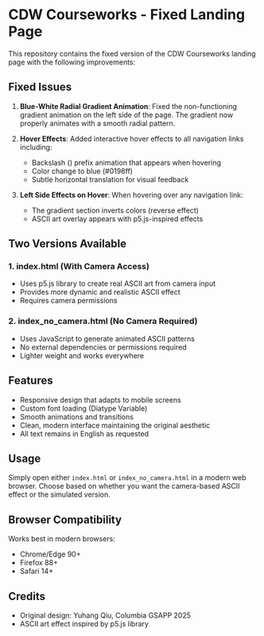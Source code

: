# CDW Courseworks - Fixed Landing Page

This repository contains the fixed version of the CDW Courseworks landing page with the following improvements:

## Fixed Issues

1. **Blue-White Radial Gradient Animation**: Fixed the non-functioning gradient animation on the left side of the page. The gradient now properly animates with a smooth radial pattern.

2. **Hover Effects**: Added interactive hover effects to all navigation links including:
   - Backslash (\) prefix animation that appears when hovering
   - Color change to blue (#0198ff)
   - Subtle horizontal translation for visual feedback

3. **Left Side Effects on Hover**: When hovering over any navigation link:
   - The gradient section inverts colors (reverse effect)
   - ASCII art overlay appears with p5.js-inspired effects

## Two Versions Available

### 1. index.html (With Camera Access)
- Uses p5.js library to create real ASCII art from camera input
- Provides more dynamic and realistic ASCII effect
- Requires camera permissions

### 2. index_no_camera.html (No Camera Required)
- Uses JavaScript to generate animated ASCII patterns
- No external dependencies or permissions required
- Lighter weight and works everywhere

## Features

- Responsive design that adapts to mobile screens
- Custom font loading (Diatype Variable)
- Smooth animations and transitions
- Clean, modern interface maintaining the original aesthetic
- All text remains in English as requested

## Usage

Simply open either `index.html` or `index_no_camera.html` in a modern web browser. Choose based on whether you want the camera-based ASCII effect or the simulated version.

## Browser Compatibility

Works best in modern browsers:
- Chrome/Edge 90+
- Firefox 88+
- Safari 14+

## Credits

- Original design: Yuhang Qiu, Columbia GSAPP 2025
- ASCII art effect inspired by p5.js library